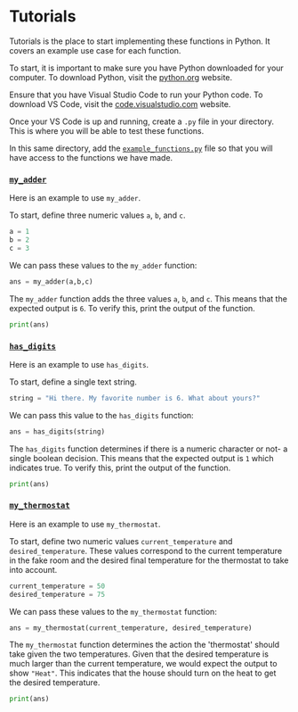# Tutorials

Tutorials is the place to start implementing these functions in Python. It covers an example use case for each function.

To start, it is important to make sure you have Python downloaded for your computer. To download Python, visit the [python.org](https://www.python.org/downloads/) website. 

Ensure that you have Visual Studio Code to run your Python code. To download VS Code, visit the [code.visualstudio.com](https://code.visualstudio.com/download) website. 

Once your VS Code is up and running, create a `.py` file in your directory. This is where you will be able to test these functions.

In this same directory, add the [`example_functions.py`](example_functions.py) file so that you will have access to the functions we have made.

### [`my_adder`](adder.md)

Here is an example to use `my_adder`. 

To start, define three numeric values `a`, `b`, and `c`. 

```python
a = 1
b = 2
c = 3
```

We can pass these values to the `my_adder` function:

```python
ans = my_adder(a,b,c)
```

The `my_adder` function adds the three values `a`, `b`, and `c`. This means that the expected output is `6`. To verify this, print the output of the function.

```python
print(ans)
```

### [`has_digits`](digits.md)

Here is an example to use `has_digits`. 

To start, define a single text string.

```python
string = "Hi there. My favorite number is 6. What about yours?"
```

We can pass this value to the `has_digits` function:

```python
ans = has_digits(string)
```

The `has_digits` function determines if there is a numeric character or not- a single boolean decision. This means that the expected output is `1` which indicates true. To verify this, print the output of the function.

```python
print(ans)
```

### [`my_thermostat`](thermostat.md)

Here is an example to use `my_thermostat`. 

To start, define two numeric values `current_temperature` and `desired_temperature`. These values correspond to the current temperature in the fake room and the desired final temperature for the thermostat to take into account.

```python
current_temperature = 50
desired_temperature = 75
```

We can pass these values to the `my_thermostat` function:

```python
ans = my_thermostat(current_temperature, desired_temperature)
```

The `my_thermostat` function determines the action the 'thermostat' should take given the two temperatures. Given that the desired temperature is much larger than the current temperature, we would expect the output to show `"Heat"`. This indicates that the house should turn on the heat to get the desired temperature.

```python
print(ans)
```